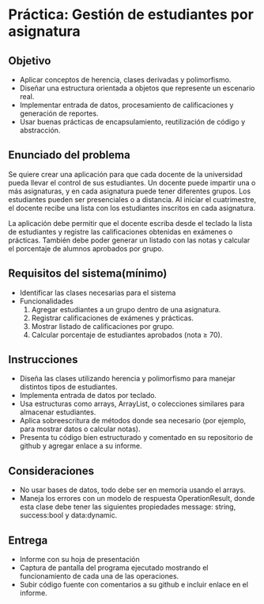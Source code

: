 # Práctica: Gestión de estudiantes por asignatura

## Objetivo

- Aplicar conceptos de herencia, clases derivadas y polimorfismo.
- Diseñar una estructura orientada a objetos que represente un escenario real.
- Implementar entrada de datos, procesamiento de calificaciones y generación de reportes.
- Usar buenas prácticas de encapsulamiento, reutilización de código y abstracción.

## Enunciado del problema

Se quiere crear una aplicación para que cada docente de la universidad pueda llevar el control de sus estudiantes. Un docente puede impartir una o más asignaturas, y en cada asignatura puede tener diferentes grupos. Los estudiantes pueden ser presenciales o a distancia. Al iniciar el cuatrimestre, el docente recibe una lista con los estudiantes inscritos en cada asignatura.

La aplicación debe permitir que el docente escriba desde el teclado la lista de estudiantes y registre las calificaciones obtenidas en exámenes o prácticas. También debe poder generar un listado con las notas y calcular el porcentaje de alumnos aprobados por grupo.

## Requisitos del sistema(mínimo)

- Identificar las clases necesarias para el sistema
- Funcionalidades
  1. Agregar estudiantes a un grupo dentro de una asignatura.
  2. Registrar calificaciones de exámenes y prácticas.
  3. Mostrar listado de calificaciones por grupo.
  4. Calcular porcentaje de estudiantes aprobados (nota ≥ 70).

## Instrucciones

- Diseña las clases utilizando herencia y polimorfismo para manejar distintos tipos de estudiantes.
- Implementa entrada de datos por teclado.
- Usa estructuras como arrays, ArrayList, o colecciones similares para almacenar estudiantes.
- Aplica sobreescritura de métodos donde sea necesario (por ejemplo, para mostrar datos o calcular notas).
- Presenta tu código bien estructurado y comentado en su repositorio de github y agregar enlace a su informe.

## Consideraciones

- No usar bases de datos, todo debe ser en memoria usando el arrays.
- Maneja los errores con un modelo de respuesta OperationResult, donde esta clase debe tener las siguientes propiedades message: string, success:bool y data:dynamic.

## Entrega

- Informe con su hoja de presentación
- Captura de pantalla del programa ejecutado mostrando el funcionamiento de cada una de las operaciones.
- Subir código fuente con comentarios a su github e incluir enlace en el informe.

